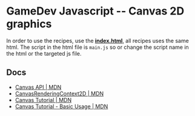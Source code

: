 GameDev Javascript -- Canvas 2D graphics
=====================

In order to use the recipes, use the **[index.html](index.html)**, all recipes uses the same html.
The script in the html file is `main.js` so or change the script name in the html or the targeted js file.


Docs 
----

* [Canvas API | MDN](https://developer.mozilla.org/en-US/docs/Web/API/Canvas_API)
* [CanvasRenderingContext2D | MDN](https://developer.mozilla.org/en-US/docs/Web/API/CanvasRenderingContext2D)
* [Canvas Tutorial | MDN](https://developer.mozilla.org/en-US/docs/Web/API/Canvas_API/Tutorial)
* [Canvas Tutorial - Basic Usage | MDN](https://developer.mozilla.org/en-US/docs/Web/API/Canvas_API/Tutorial/Basic_usage)